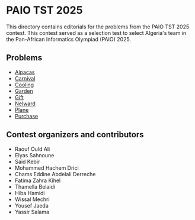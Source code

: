 # PAIO TST 2025
This directory contains editorials for the problems from the PAIO TST 2025 contest.
This contest served as a selection test to select Algeria's team in the Pan-African Informatics Olympiad (PAIO) 2025.

## Problems
- [Alpacas](alpacas.md)
- [Carnival](carnival.md)
- [Cooling](cooling.md)
- [Garden](garden.md)
- [Gift](gift.md)
- [Nelward](nelward.md)
- [Plane](plane.md)
- [Purchase](purchase.md)


## Contest organizers and contributors
- Raouf Ould Ali
- Elyas Sahnoune
- Said Kebir
- Mohammed Hachem Drici
- Chams Eddine Abdelali Derreche
- Fatima Zahra Kihel
- Thamella Belaidi
- Hiba Hamidi
- Wissal Mechri
- Yousef Jaeda
- Yassir Salama